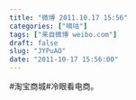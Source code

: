 ```yaml
---
title: "微博 2011.10.17 15:56"
categories: ["嘀咕"]
tags: ["来自微博 weibo.com"]
draft: false
slug: "JYPuAO"
date: "2011-10-17 15:56:00"
---
```


<p>#淘宝商城#冷眼看电商。 ​​​​</p>
